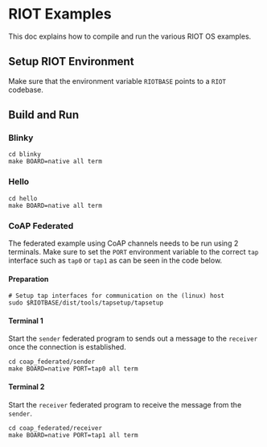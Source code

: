 # RIOT Examples

This doc explains how to compile and run the various RIOT OS examples.

## Setup RIOT Environment

Make sure that the environment variable `RIOTBASE` points to a `RIOT` codebase.

## Build and Run

### Blinky

```shell
cd blinky
make BOARD=native all term
```

### Hello

```shell
cd hello
make BOARD=native all term
```

### CoAP Federated

The federated example using CoAP channels needs to be run using 2 terminals.
Make sure to set the `PORT` environment variable to the correct `tap` interface such as `tap0` or `tap1` as can be seen in the code below.

#### Preparation

```shell
# Setup tap interfaces for communication on the (linux) host
sudo $RIOTBASE/dist/tools/tapsetup/tapsetup
```

#### Terminal 1

Start the `sender` federated program to sends out a message to the `receiver` once the connection is established.

```shell
cd coap_federated/sender
make BOARD=native PORT=tap0 all term
```

#### Terminal 2

Start the `receiver` federated program to receive the message from the `sender`.

```shell
cd coap_federated/receiver
make BOARD=native PORT=tap1 all term
```
